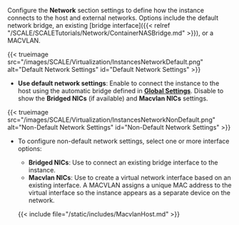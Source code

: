 Configure the **Network** section settings to define how the instance connects to the host and external networks.
   Options include the default network bridge, an existing [bridge interface]({{< relref "/SCALE/SCALETutorials/Network/ContainerNASBridge.md" >}}), or a MACVLAN.

   {{< trueimage src="/images/SCALE/Virtualization/InstancesNetworkDefault.png" alt="Default Network Settings" id="Default Network Settings" >}}

   - **Use default network settings**: Enable to connect the instance to the host using the automatic bridge defined in [**Global Settings**](#configuring-global-settings). Disable to show the **Bridged NICs** (if available) and **Macvlan NICs** settings.

   {{< trueimage src="/images/SCALE/Virtualization/InstancesNetworkNonDefault.png" alt="Non-Default Network Settings" id="Non-Default Network Settings" >}}

   - To configure non-default network settings, select one or more interface options:

      - **Bridged NICs**: Use to connect an existing bridge interface to the instance.
      - **Macvlan NICs**: Use to create a virtual network interface based on an existing interface.
         A MACVLAN assigns a unique MAC address to the virtual interface so the instance appears as a separate device on the network.

      {{< include file="/static/includes/MacvlanHost.md" >}}
